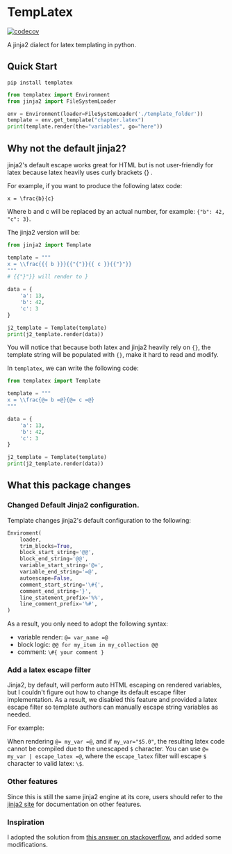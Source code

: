 # TempLatex

[![codecov](https://codecov.io/gh/dataset-sh/templatex/graph/badge.svg?token=dCKh5dbR8W)](https://codecov.io/gh/dataset-sh/templatex)

A jinja2 dialect for latex templating in python.

## Quick Start

```shell
pip install templatex
```

```python
from templatex import Environment
from jinja2 import FileSystemLoader

env = Environment(loader=FileSystemLoader('./template_folder'))
template = env.get_template("chapter.latex")
print(template.render(the="variables", go="here"))
```

## Why not the default jinja2?

jinja2's default escape works great for HTML but is not user-friendly for latex because latex heavily uses curly
brackets {} .

For example, if you want to produce the following latex code:

`x = \frac{b}{c}`

Where b and c will be replaced by an actual number, for example: `{"b": 42, "c": 3}`.

The jinja2 version will be:

```python
from jinja2 import Template

template = """
x = \\frac{{{ b }}}{{"{"}}{{ c }}{{"}"}}
"""
# {{"}"}} will render to }

data = {
    'a': 13,
    'b': 42,
    'c': 3
}

j2_template = Template(template)
print(j2_template.render(data))
```

You will notice that because both latex and jinja2 heavily rely on `{}`, the template string will be populated
with `{}`, make it hard to read and modify.

In `templatex`, we can write the following code:

```python
from templatex import Template

template = """
x = \\frac{@= b =@}{@= c =@}
"""

data = {
    'a': 13,
    'b': 42,
    'c': 3
}

j2_template = Template(template)
print(j2_template.render(data))
```

## What this package changes

### Changed Default Jinja2 configuration.

Template changes jinja2's default configuration to the following:

```python
Enviroment(
    loader,
    trim_blocks=True,
    block_start_string='@@',
    block_end_string='@@',
    variable_start_string='@=',
    variable_end_string='=@',
    autoescape=False,
    comment_start_string='\#{',
    comment_end_string='}',
    line_statement_prefix='%%',
    line_comment_prefix='%#',
)
```

As a result, you only need to adopt the following syntax:

* variable render: `@= var_name =@`
* block logic: `@@ for my_item in my_collection @@`
* comment: `\#{ your comment }`

### Add a latex escape filter

Jinja2, by default, will perform auto HTML escaping on rendered variables, but I couldn't figure out how to change its
default escape filter implementation.
As a result, we disabled this feature and provided a latex escape filter so template authors can manually escape string
variables as needed.

For example:

When rendering `@= my_var =@`, and if `my_var="$5.0"`, the resulting latex code cannot be compiled due to the
unescaped `$` character.
You can use `@= my_var | escape_latex =@`, where the `escape_latex` filter will escape `$` character to valid
latex: `\$`.

### Other features

Since this is still the same jinja2 engine at its core, users should refer to
the [jinja2 site](https://jinja.palletsprojects.com/en/3.0.x/) for documentation on other features.

### Inspiration

I adopted the solution from [this answer on stackoverflow](https://stackoverflow.com/a/55715605), and added some
modifications.
